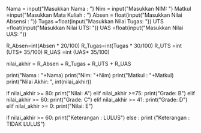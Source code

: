 Nama = input("Masukkan Nama : ")
Nim = input("Masukkan NIM: ")
Matkul =input("Masukkan Mata Kuliah : ")
Absen = float(input("Masukkan Nilai Absensi : "))
Tugas =float(input("Masukkan Nilai Tugas: "))
UTS =float(input("Masukkan Nilai UTS: "))
UAS =float(input("Masukkan Nilai UAS: "))

R_Absen=int(Absen * 20/100)
R_Tugas=int(Tugas * 30/100)
R_UTS =int (UTS* 35/100)
R_UAS =int (UAS* 35/100)

nilai_akhir = R_Absen + R_Tugas + R_UTS + R_UAS

print("Nama : "+Nama)
print("Nim: "+Nim)
print("Matkul : "+Matkul)
print("Nilai Akhir: ", int(nilai_akhir))

if nilai_akhir >= 80:
    print("Nilai: A")
elif nilai_akhir >=75:
    print("Grade: B")
elif nilai_akhir >= 60:
    print("Grade: C")
elif nilai_akhir >= 41:
    print("Grade: D")
elif nilai_akhir >= 0:
    print("Nilai: E")

if nilai_akhir >= 60:
    print("Keterangan : LULUS")
else :
    print ("Keterangan : TIDAK LULUS")

